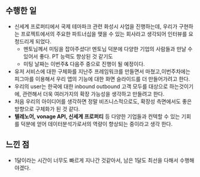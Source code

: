 ## 수행한 일
- 신세계 프로퍼티에서 국제 테마파크 관련 화성시 사업을 진행하는데, 우리가 구현하는 프로젝트에서의 주요한 파트너십을 맺을 수 있는 회사라고 생각되어 인터뷰를 요청드리게 되었다.
  - 멘토님께서 미팅을 잡아주셨다! 멘토님 덕분에 다양한 기업의 사람들과 만날 수 있어서 좋다. PT 능력도 향상된 것 같기도
  - 미팅 날짜는 이번주& 다음주 중으로 진행이 될 예정이다.
- 유저 서비스에 대한 구체화를 지난주 프레임워크를 만들면서 마쳤고,이번주차에는 피그마를 이용해서 우리 앱의 기능에 대한 화면 슬라이드를 더 만들어가려고 한다.
- 우리의 user는 한국에 대한 inbound outbound 고객 모두를 대상으로 하는것이기에, 관련해서 더욱 여러가지의 확장 가능성을 생각하고 만들려고 한다.
- 처음 우리의 아이디어를 생각하면 정말 비즈니스적으로도, 확장성 측면에서도 좋은 방향으로 구체화가 된 것 같다.
- **텔레노어, vonage API, 신세계 프로퍼티** 등 다양한 기업들과 컨텍할 수 있는 기회를 덕분에 얻어 데이터분석가로서의 역량이 향상되는 중이라고 생각 한다.


## 느낀 점
- 1달이라는 시간이 너무도 빠르게 지나간 것같아서, 남은 1달도 최선을 다해서 수행해야겠다.
